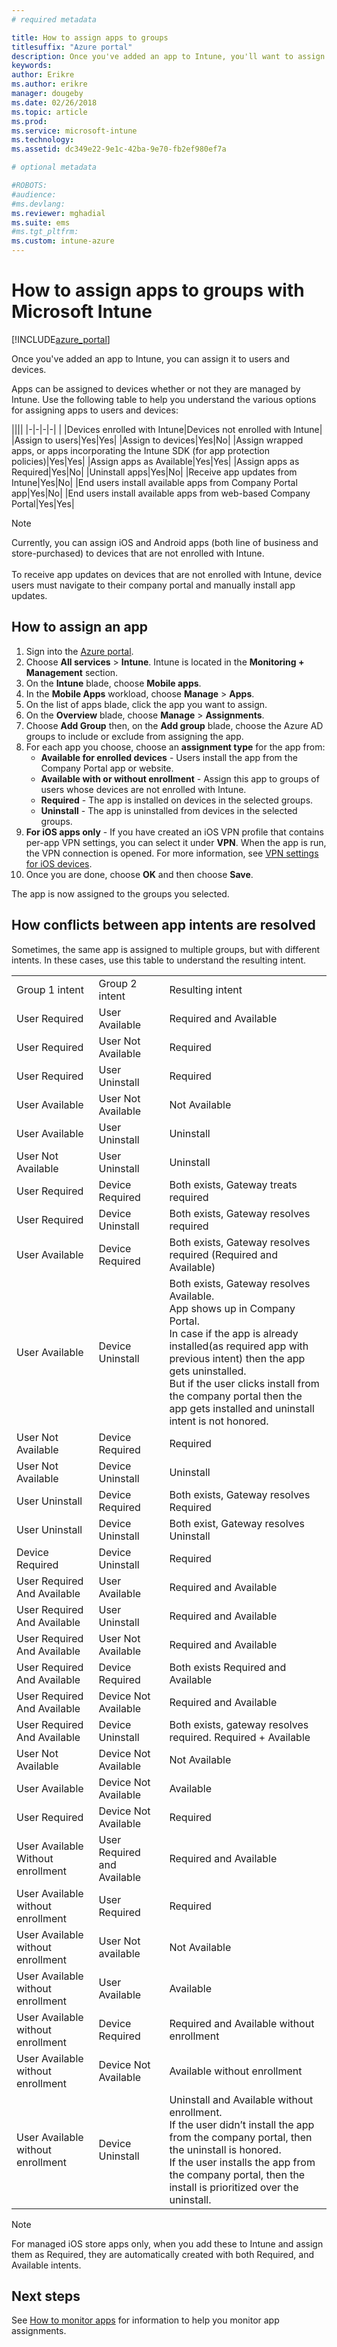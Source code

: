 ```yaml
---
# required metadata

title: How to assign apps to groups 
titlesuffix: "Azure portal"
description: Once you've added an app to Intune, you'll want to assign it to groups of users or devices."
keywords:
author: Erikre
ms.author: erikre
manager: dougeby
ms.date: 02/26/2018
ms.topic: article
ms.prod:
ms.service: microsoft-intune
ms.technology:
ms.assetid: dc349e22-9e1c-42ba-9e70-fb2ef980ef7a

# optional metadata

#ROBOTS:
#audience:
#ms.devlang:
ms.reviewer: mghadial
ms.suite: ems
#ms.tgt_pltfrm:
ms.custom: intune-azure
---
```


# How to assign apps to groups with Microsoft Intune

[!INCLUDE[azure_portal](./includes/azure_portal.md)]

Once you've added an app to Intune, you can assign it to users and devices.

Apps can be assigned to devices whether or not they are managed by Intune. Use the following table to help you understand the various options for assigning apps to users and devices:

||||
|-|-|-|-|
|&nbsp;|Devices enrolled with Intune|Devices not enrolled with Intune|
|Assign to users|Yes|Yes|
|Assign to devices|Yes|No|
|Assign wrapped apps, or apps incorporating the Intune SDK (for app protection policies)|Yes|Yes|
|Assign apps as Available|Yes|Yes|
|Assign apps as Required|Yes|No|
|Uninstall apps|Yes|No|
|Receive app updates from Intune|Yes|No|
|End users install available apps from Company Portal app|Yes|No|
|End users install available apps from web-based Company Portal|Yes|Yes|

> [!NOTE]
> Currently, you can assign iOS and Android apps (both line of business and store-purchased) to devices that are not enrolled with Intune.<br></br>
> To receive app updates on devices that are not enrolled with Intune, device users must navigate to their company portal and manually install app updates.

## How to assign an app

1. Sign into the [Azure portal](https://portal.azure.com).
2. Choose **All services** > **Intune**. Intune is located in the **Monitoring + Management** section.
3. On the **Intune** blade, choose **Mobile apps**.
1. In the **Mobile Apps** workload, choose **Manage** > **Apps**.
2. On the list of apps blade, click the app you want to assign.
3. On the **Overview** blade, choose **Manage** > **Assignments**.
4. Choose **Add Group** then, on the **Add group** blade, choose the Azure AD groups to include or exclude from assigning the app.
5. For each app you choose, choose an **assignment type** for the app from:
	- **Available for enrolled devices** - Users install the app from the Company Portal app or website.
	- **Available with or without enrollment** - Assign this app to groups of users whose devices are not enrolled with Intune.
	- **Required** - The app is installed on devices in the selected groups.
	- **Uninstall** - The app is uninstalled from devices in the selected groups.
6. **For iOS apps only** - If you have created an iOS VPN profile that contains per-app VPN settings, you can select it under **VPN**. When the app is run, the VPN connection is opened. For more information, see [VPN settings for iOS devices](vpn-settings-ios.md).
6. Once you are done, choose **OK** and then choose **Save**.

The app is now assigned to the groups you selected.

## How conflicts between app intents are resolved

Sometimes, the same app is assigned to multiple groups, but with different intents. In these cases, use this table to understand the resulting intent.

||||
|-|-|-|
|Group 1 intent|Group 2 intent|Resulting intent|
|User Required|User Available|Required and Available|
|User Required|User Not Available|Required|
|User Required|User Uninstall|Required|
|User Available|User Not Available|Not Available|
|User Available|User Uninstall|Uninstall|
|User Not Available|User Uninstall|Uninstall
|User Required|Device Required|Both exists, Gateway treats required 
|User Required|Device Uninstall|Both exists, Gateway resolves required 
|User Available|Device Required|Both exists, Gateway resolves required (Required and Available)
|User Available|Device Uninstall|Both exists, Gateway resolves Available.<br>App shows up in Company Portal.<br>In case if the app is already installed(as required app with previous intent) then the app gets uninstalled.<br>But if the user clicks install from the company portal then the app gets installed and uninstall intent is not honored.|
|User Not Available|Device Required|Required|
|User Not Available|Device Uninstall|Uninstall|
|User Uninstall|Device Required|Both exists, Gateway resolves Required|
|User Uninstall|Device Uninstall|Both exist, Gateway resolves Uninstall|
|Device Required|Device Uninstall|Required|
|User Required And Available|User Available|Required and Available|
|User Required And Available|User Uninstall|Required and Available|
|User Required And Available|User Not Available|Required and Available|
|User Required And Available|Device Required|Both exists Required and Available
|User Required And Available|Device Not Available|Required and Available|
|User Required And Available|Device Uninstall|Both exists, gateway resolves required. Required + Available
|User Not Available|Device Not Available|Not Available|
|User Available|Device Not Available|Available|
|User Required|Device Not Available|Required|
|User Available Without enrollment|User Required and Available|Required and Available
|User Available without enrollment|User Required|Required
|User Available without enrollment|User Not available|Not Available
|User Available without enrollment|User Available|Available|
|User Available without enrollment|Device Required|Required and Available without enrollment|
|User Available without enrollment|Device Not Available|Available without enrollment|
|User Available without enrollment|Device Uninstall|Uninstall and Available without enrollment.<br>If the user didn’t install the app from the company portal, then the uninstall is honored.<br>If the user installs the app from the company portal, then the install is prioritized over the uninstall.|

>[!NOTE]
>For managed iOS store apps only, when you add these to Intune and assign them as Required, they are automatically created with both Required, and Available intents.

## Next steps

See [How to monitor apps](apps-monitor.md) for information to help you monitor app assignments.
